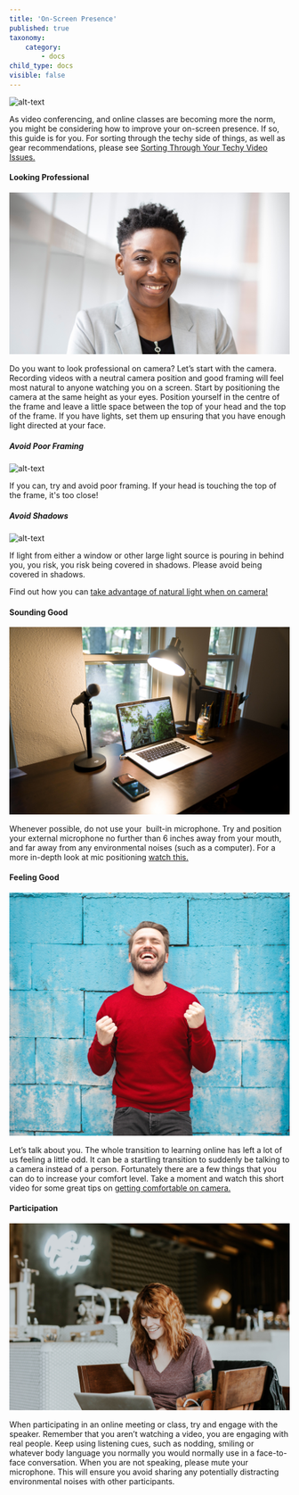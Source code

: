 ```yaml
---
title: 'On-Screen Presence'
published: true
taxonomy:
    category:
        - docs
child_type: docs
visible: false
---
```


![alt-text](student.png "a young man using a laptop computer")

As video conferencing, and online classes are becoming more the norm,  you might be considering how to improve your on-screen presence. If so, this guide is for you. For sorting through the techy side of things, as well as gear recommendations, please see [Sorting Through Your Techy Video Issues.](https://create.twu.ca/help/online-learning-on-ramp/quick-start-guides/video)

#### Looking Professional
![alt-text](professional.jpg  "A woman demonstrating good framing for video conferencing")

Do you want to look professional on camera? Let’s start with the camera. Recording videos with a neutral camera position and good framing will feel most natural to anyone watching you on a screen. Start by positioning the camera at the same height as your eyes. Position yourself in the centre of the frame and leave a little space between the top of your head and the top of the frame. If you have lights, set them up ensuring that you have enough light directed at your face.
##### Avoid Poor Framing
![alt-text](bad-framing.png "A man demonstrating bad framing for video conferencing")

If you can, try and avoid poor framing. If your head is touching the top of the frame, it's too close!

##### Avoid Shadows
![alt-text](dark.png "A man demonstrating bad lighting for video conferencing")

 If light from either a window or other large light source is pouring in behind you, you risk, you risk being covered in shadows. Please avoid being covered in shadows.


 Find out how you can [take advantage of natural light when on camera!](https://www.youtube.com/watch?v=j7Rf6u-XveM)

#### Sounding Good
![alt-text](mic.jpg "A laptop computer, microphone and lamp")

Whenever possible, do not use your  built-in microphone. Try and position your external microphone no further than 6 inches away from your mouth, and far away from any environmental noises (such as a computer). For a more in-depth look at mic positioning [watch this.](https://www.youtube.com/watch?v=Y-D_Lh1W-98)

#### Feeling Good
![alt-text](feeling-good.jpg "A man rejoices")

Let’s talk about you. The whole transition to learning online has left a lot of us feeling a little odd. It can be a startling transition to suddenly be talking to a camera instead of a person. Fortunately there are a few things that you can do to increase your comfort level. Take a moment and watch this short video for some great tips on  [getting comfortable on camera.](https://www.youtube.com/watch?v=ymyVwx4xNNQ)

#### Participation
![alt-text](participation.jpg "A smiles while working on a laptop computer")

When participating in an online meeting or class, try and engage with the speaker. Remember that you aren’t watching a video, you are engaging with real people. Keep using listening cues, such as nodding, smiling or whatever body language you normally you would normally use in a face-to-face conversation. When you are not speaking, please mute your microphone. This will ensure you avoid sharing any potentially distracting environmental noises with other participants.
